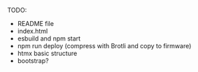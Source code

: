 TODO:

  - README file
  - index.html
  - esbuild and npm start
  - npm run deploy (compress with Brotli and copy to firmware)
  - htmx basic structure
  - bootstrap?